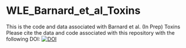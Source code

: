 # WLE_Barnard_et_al_Toxins
This is the code and data associated with Barnard et al. (In Prep) Toxins
Please cite the data and code associated with this repository with the following DOI:
[![DOI](https://zenodo.org/badge/314293869.svg)](https://zenodo.org/badge/latestdoi/314293869)

